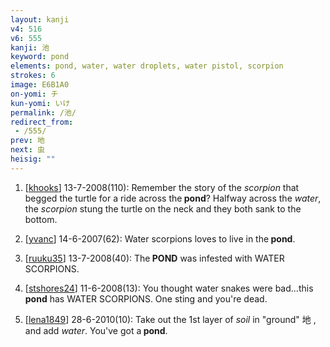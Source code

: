 ```yaml
---
layout: kanji
v4: 516
v6: 555
kanji: 池
keyword: pond
elements: pond, water, water droplets, water pistol, scorpion
strokes: 6
image: E6B1A0
on-yomi: チ
kun-yomi: いけ
permalink: /池/
redirect_from:
 - /555/
prev: 地
next: 虫
heisig: ""
---
```


1) [<a href="http://kanji.koohii.com/profile/khooks">khooks</a>] 13-7-2008(110): Remember the story of the <em>scorpion</em> that begged the turtle for a ride across the<strong> pond</strong>? Halfway across the <em>water</em>, the <em>scorpion</em> stung the turtle on the neck and they both sank to the bottom.

2) [<a href="http://kanji.koohii.com/profile/yvanc">yvanc</a>] 14-6-2007(62): Water scorpions loves to live in the<strong> pond</strong>.

3) [<a href="http://kanji.koohii.com/profile/ruuku35">ruuku35</a>] 13-7-2008(40): The<strong> POND</strong> was infested with WATER SCORPIONS.

4) [<a href="http://kanji.koohii.com/profile/stshores24">stshores24</a>] 11-6-2008(13): You thought water snakes were bad...this<strong> pond</strong> has WATER SCORPIONS. One sting and you&#039;re dead.

5) [<a href="http://kanji.koohii.com/profile/lena1849">lena1849</a>] 28-6-2010(10): Take out the 1st layer of <em>soil</em> in &quot;ground&quot; 地 , and add <em>water</em>. You&#039;ve got a<strong> pond</strong>.

